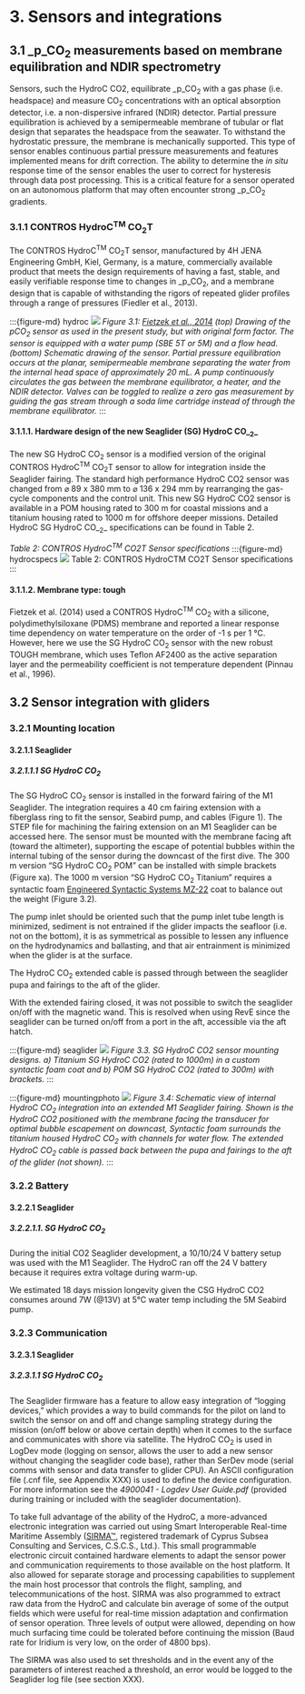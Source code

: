 # 3\. Sensors and integrations

## 3.1 _p_CO<sub>2</sub> measurements based on membrane equilibration and NDIR spectrometry

Sensors, such the HydroC CO2, equilibrate _p_CO<sub>2</sub> with a gas phase (i.e. headspace) and measure CO<sub>2</sub> concentrations with an optical absorption detector, i.e. a non-dispersive infrared (NDIR) detector. Partial pressure equilibration is achieved by a semipermeable membrane of tubular or flat design that separates the headspace from the seawater. To withstand the hydrostatic pressure, the membrane is mechanically supported. This type of sensor enables continuous partial pressure measurements and features implemented means for drift correction. The ability to determine the _in situ_ response time of the sensor enables the user to correct for hysteresis through data post processing. This is a critical feature for a sensor operated on an autonomous platform that may often encounter strong _p_CO<sub>2</sub> gradients.

### 3.1.1 CONTROS HydroC<sup>TM</sup> CO<sub>2</sub>T

The CONTROS HydroC<sup>TM</sup> CO<sub>2</sub>T sensor, manufactured by 4H JENA Engineering GmbH, Kiel, Germany, is a mature, commercially available product that meets the design requirements of having a fast, stable, and easily verifiable response time to changes in _p_CO<sub>2</sub>, and a membrane design that is capable of withstanding the rigors of repeated glider profiles through a range of pressures (Fiedler et al., 2013).

:::{figure-md} hydroc
<img src="/docs/sensor_integration.png">
*Figure 3.1: [_Fietzek et al., 2014_](https://journals.ametsoc.org/view/journals/atot/31/1/jtech-d-13-00083_1.xml) (top) Drawing of the pCO<sub>2</sub> sensor as used in the present study, but with original form factor. The sensor is equipped with a water pump (SBE 5T or 5M) and a flow head. (bottom) Schematic drawing of the sensor. Partial pressure equilibration occurs at the planar, semipermeable membrane separating the water from the internal head space of approximately 20 mL. A pump continuously circulates the gas between the membrane equilibrator, a heater, and the NDIR detector. Valves can be toggled to realize a zero gas measurement by guiding the gas stream through a soda lime cartridge instead of through the membrane equilibrator.*
:::
#### 3.1.1.1. Hardware design of the new Seaglider (SG) HydroC CO_<sub>2</sub>_

The new SG HydroC CO<sub>2</sub> sensor is a modified version of the original CONTROS HydroC<sup>TM</sup> CO<sub>2</sub>T sensor to allow for integration inside the Seaglider fairing. The standard high performance HydroC CO2 sensor was changed from ⌀ 89 x 380 mm to ⌀ 136 x 294 mm by rearranging the gas-cycle components and the control unit. This new SG HydroC CO2 sensor is available in a POM housing rated to 300 m for coastal missions and a titanium housing rated to 1000 m for offshore deeper missions. Detailed HydroC SG HydroC CO_<sub>2</sub>_ specifications can be found in Table 2.

_Table 2: CONTROS HydroC<sup>TM</sup> CO2T Sensor specifications_
:::{figure-md} hydrocspecs
<img src="/docs/table_integration.png">
Table 2: CONTROS HydroCTM CO2T Sensor specifications 
:::

#### 3.1.1.2. Membrane type: tough

Fietzek et al. (2014) used a CONTROS HydroC<sup>TM</sup> CO<sub>2</sub> with a silicone, polydimethylsiloxane (PDMS) membrane and reported a linear response time dependency on water temperature on the order of -1 s per 1 °C. However, here we use the SG HydroC CO<sub>2</sub> sensor with the new robust TOUGH membrane, which uses Teflon AF2400 as the active separation layer and the permeability coefficient is not temperature dependent (Pinnau et al., 1996).

## 3.2 Sensor integration with gliders

### 3.2.1 Mounting location

#### 3.2.1.1 Seaglider

##### 3.2.1.1.1 SG HydroC CO<sub>2</sub>

The SG HydroC CO<sub>2</sub> sensor is installed in the forward fairing of the M1 Seaglider. The integration requires a 40 cm fairing extension with a fiberglass ring to fit the sensor, Seabird pump, and cables (Figure 1). The STEP file for machining the fairing extension on an M1 Seaglider can be accessed here. The sensor must be mounted with the membrane facing aft (toward the altimeter), supporting the escape of potential bubbles within the internal tubing of the sensor during the downcast of the first dive. The 300 m version “SG HydroC CO<sub>2</sub> POM” can be installed with simple brackets (Figure xa). The 1000 m version “SG HydroC CO<sub>2</sub> Titanium” requires a syntactic foam [Engineered Syntactic Systems MZ-22]( <https://ess.globecomposite.com/microsphere-syntactic-foam>) coat to balance out the weight (Figure 3.2).

The pump inlet should be oriented such that the pump inlet tube length is minimized, sediment is not entrained if the glider impacts the seafloor (i.e. not on the bottom), it is as symmetrical as possible to lessen any influence on the hydrodynamics and ballasting, and that air entrainment is minimized when the glider is at the surface.

The HydroC CO<sub>2</sub> extended cable is passed through between the seaglider pupa and fairings to the aft of the glider.

With the extended fairing closed, it was not possible to switch the seaglider on/off with the magnetic wand. This is resolved when using RevE since the seaglider can be turned on/off from a port in the aft, accessible via the aft hatch.

:::{figure-md} seaglider
<img src="/docs/CO2Seaglider.png">
*Figure 3.3. SG HydroC CO2 sensor mounting designs. a) Titanium SG HydroC CO2 (rated to 1000m) in a custom syntactic foam coat and b) POM SG HydroC CO2 (rated to 300m) with brackets.*
:::

:::{figure-md} mountingphoto
<img src="/docs/mounting.png">
*Figure 3.4: Schematic view of internal HydroC CO<sub>2</sub> integration into an extended M1 Seaglider fairing. Shown is the HydroC CO2 positioned with the membrane facing the transducer for optimal bubble escapement on downcast, Syntactic foam surrounds the titanium housed HydroC CO<sub>2</sub> with channels for water flow. The extended HydroC CO<sub>2</sub> cable is passed back between the pupa and fairings to the aft of the glider (not shown).*
:::

### 3.2.2 Battery

#### 3.2.2.1 Seaglider

##### 3.2.2.1.1. SG HydroC CO<sub>2</sub>

During the initial CO2 Seaglider development, a 10/10/24 V battery setup was used with the M1 Seaglider. The HydroC ran off the 24 V battery because it requires extra voltage during warm-up.

We estimated 18 days mission longevity given the CSG HydroC CO2 consumes around 7W (@13V) at 5°C water temp including the 5M Seabird pump.

### 3.2.3 Communication

#### 3.2.3.1 Seaglider

##### 3.2.3.1.1 SG HydroC CO<sub>2</sub>

The Seaglider firmware has a feature to allow easy integration of “logging devices,” which provides a way to build commands for the pilot on land to switch the sensor on and off and change sampling strategy during the mission (on/off below or above certain depth) when it comes to the surface and communicates with shore via satellite. The HydroC CO<sub>2</sub> is used in LogDev mode (logging on sensor, allows the user to add a new sensor without changing the seaglider code base), rather than SerDev mode (serial comms with sensor and data transfer to glider CPU). An ASCII configuration file (.cnf file, see Appendix XXX) is used to define the device configuration. For more information see the _4900041 - Logdev User Guide.pdf_ (provided during training or included with the seaglider documentation).

To take full advantage of the ability of the HydroC, a more-advanced electronic integration was carried out using Smart Interoperable Real-time Maritime Assembly ([SIRMA™](https://cyprus-subsea.com/products/sirma/), registered trademark of Cyprus Subsea Consulting and Services, C.S.C.S., Ltd.). This small programmable electronic circuit contained hardware elements to adapt the sensor power and communication requirements to those available on the host platform. It also allowed for separate storage and processing capabilities to supplement the main host processor that controls the flight, sampling, and telecommunications of the host. SIRMA was also programmed to extract raw data from the HydroC and calculate bin average of some of the output fields which were useful for real-time mission adaptation and confirmation of sensor operation. Three levels of output were allowed, depending on how much surfacing time could be tolerated before continuing the mission (Baud rate for Iridium is very low, on the order of 4800 bps).

The SIRMA was also used to set thresholds and in the event any of the parameters of interest reached a threshold, an error would be logged to the Seaglider log file (see section XXX).

